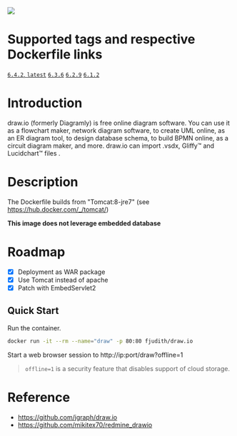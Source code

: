 [![](https://images.microbadger.com/badges/image/fjudith/draw.io.svg)](https://microbadger.com/images/fjudith/draw.io "Get your own image badge on microbadger.com")

# Supported tags and respective Dockerfile links

[`6.4.2`, `latest`](https://github.com/fjudith/docker-draw.io/tree/6.4.2)
[`6.3.6`](https://github.com/fjudith/docker-draw.io/tree/6.3.6)
[`6.2.9`](https://github.com/fjudith/docker-draw.io/tree/6.2.9)
[`6.1.2`](https://github.com/fjudith/docker-draw.io/tree/6.1.2)


# Introduction

draw.io (formerly Diagramly) is free online diagram software. You can use it as a flowchart maker, network diagram software, to create UML online, as an ER diagram tool, to design database schema, to build BPMN online, as a circuit diagram maker, and more. draw.io can import .vsdx, Gliffy™ and Lucidchart™ files . 

 # Description

The Dockerfile builds from "Tomcat:8-jre7" (see https://hub.docker.com/_/tomcat/)

**This image does not leverage embedded database**

# Roadmap

* [x] Deployment as WAR package
* [x] Use Tomcat instead of apache
* [x] Patch with EmbedServlet2

## Quick Start

Run the container.

```bash
docker run -it --rm --name="draw" -p 80:80 fjudith/draw.io
```

Start a web browser session to http://ip:port/draw?offline=1

> `offline=1` is a security feature that disables support of cloud storage.


# Reference

* https://github.com/jgraph/draw.io
* https://github.com/mikitex70/redmine_drawio
